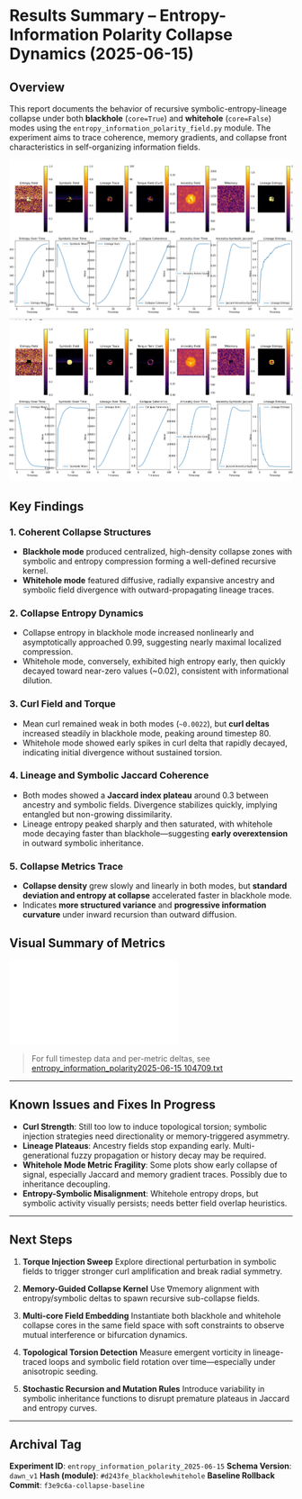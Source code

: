 # Results Summary – Entropy-Information Polarity Collapse Dynamics (2025-06-15)

## Overview

This report documents the behavior of recursive symbolic-entropy-lineage collapse under both **blackhole** (`core=True`) and **whitehole** (`core=False`) modes using the `entropy_information_polarity_field.py` module. The experiment aims to trace coherence, memory gradients, and collapse front characteristics in self-organizing information fields.

![Blackhole Mode Collapse Snapshot](./reference_material/entropy_information_polarity_blackhole2025-06-15%20104709.png)
![Whitehole Mode Collapse Snapshot](./reference_material/entropy_information_polarity_whitehole2025-06-15%20104709.png)

## Key Findings

### 1. Coherent Collapse Structures

* **Blackhole mode** produced centralized, high-density collapse zones with symbolic and entropy compression forming a well-defined recursive kernel.
* **Whitehole mode** featured diffusive, radially expansive ancestry and symbolic field divergence with outward-propagating lineage traces.

### 2. Collapse Entropy Dynamics

* Collapse entropy in blackhole mode increased nonlinearly and asymptotically approached 0.99, suggesting nearly maximal localized compression.
* Whitehole mode, conversely, exhibited high entropy early, then quickly decayed toward near-zero values (\~0.02), consistent with informational dilution.

### 3. Curl Field and Torque

* Mean curl remained weak in both modes (`~0.0022`), but **curl deltas** increased steadily in blackhole mode, peaking around timestep 80.
* Whitehole mode showed early spikes in curl delta that rapidly decayed, indicating initial divergence without sustained torsion.

### 4. Lineage and Symbolic Jaccard Coherence

* Both modes showed a **Jaccard index plateau** around 0.3 between ancestry and symbolic fields. Divergence stabilizes quickly, implying entangled but non-growing dissimilarity.
* Lineage entropy peaked sharply and then saturated, with whitehole mode decaying faster than blackhole—suggesting **early overextension** in outward symbolic inheritance.

### 5. Collapse Metrics Trace

* **Collapse density** grew slowly and linearly in both modes, but **standard deviation and entropy at collapse** accelerated faster in blackhole mode.
* Indicates **more structured variance** and **progressive information curvature** under inward recursion than outward diffusion.

## Visual Summary of Metrics

![Collapse Field Dynamics - Blackhole vs Whitehole](./reference_material/entropy_information_polarity2025-06-15%20104709.txt)

> For full timestep data and per-metric deltas, see [entropy\_information\_polarity2025-06-15 104709.txt](./reference_material/entropy_information_polarity2025-06-15%20104709.txt)

---

## Known Issues and Fixes In Progress

* **Curl Strength**: Still too low to induce topological torsion; symbolic injection strategies need directionality or memory-triggered asymmetry.
* **Lineage Plateaus**: Ancestry fields stop expanding early. Multi-generational fuzzy propagation or history decay may be required.
* **Whitehole Mode Metric Fragility**: Some plots show early collapse of signal, especially Jaccard and memory gradient traces. Possibly due to inheritance decoupling.
* **Entropy-Symbolic Misalignment**: Whitehole entropy drops, but symbolic activity visually persists; needs better field overlap heuristics.

---

## Next Steps

1. **Torque Injection Sweep**
   Explore directional perturbation in symbolic fields to trigger stronger curl amplification and break radial symmetry.

2. **Memory-Guided Collapse Kernel**
   Use ∇memory alignment with entropy/symbolic deltas to spawn recursive sub-collapse fields.

3. **Multi-core Field Embedding**
   Instantiate both blackhole and whitehole collapse cores in the same field space with soft constraints to observe mutual interference or bifurcation dynamics.

4. **Topological Torsion Detection**
   Measure emergent vorticity in lineage-traced loops and symbolic field rotation over time—especially under anisotropic seeding.

5. **Stochastic Recursion and Mutation Rules**
   Introduce variability in symbolic inheritance functions to disrupt premature plateaus in Jaccard and entropy curves.

---

## Archival Tag

**Experiment ID**: `entropy_information_polarity_2025-06-15`
**Schema Version**: `dawn_v1`
**Hash (module)**: `#d243fe_blackholewhitehole`
**Baseline Rollback Commit**: `f3e9c6a-collapse-baseline`
